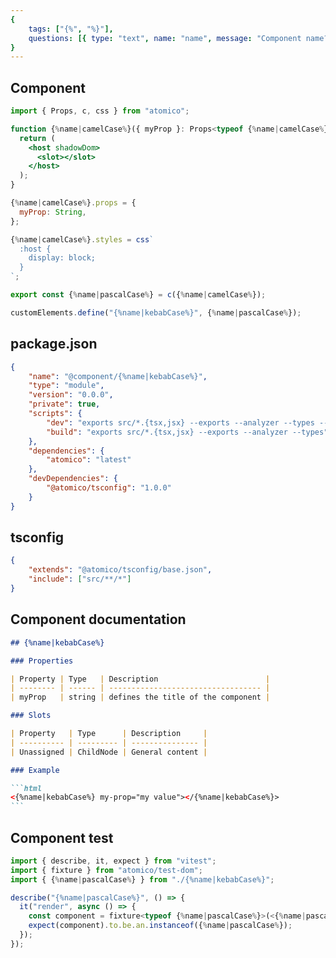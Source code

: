 ```yaml
---
{
    tags: ["{%", "%}"],
    questions: [{ type: "text", name: "name", message: "Component name?" }],
}
---
```


## Component

```jsx {%name|kebabCase%}/src/{%name|kebabCase%}.tsx
import { Props, c, css } from "atomico";

function {%name|camelCase%}({ myProp }: Props<typeof {%name|camelCase%}>) {
  return (
    <host shadowDom>
      <slot></slot>
    </host>
  );
}

{%name|camelCase%}.props = {
  myProp: String,
};

{%name|camelCase%}.styles = css`
  :host {
    display: block;
  }
`;

export const {%name|pascalCase%} = c({%name|camelCase%});

customElements.define("{%name|kebabCase%}", {%name|pascalCase%});
```

## package.json

```json {%name|kebabCase%}/package.json
{
    "name": "@component/{%name|kebabCase%}",
    "type": "module",
    "version": "0.0.0",
    "private": true,
    "scripts": {
        "dev": "exports src/*.{tsx,jsx} --exports --analyzer --types --watch",
        "build": "exports src/*.{tsx,jsx} --exports --analyzer --types"
    },
    "dependencies": {
        "atomico": "latest"
    },
    "devDependencies": {
        "@atomico/tsconfig": "1.0.0"
    }
}
```

## tsconfig

```json {%name|kebabCase%}/tsconfig.json
{
    "extends": "@atomico/tsconfig/base.json",
    "include": ["src/**/*"]
}
```

## Component documentation

````markdown {%name|kebabCase%}/README.md
## {%name|kebabCase%}

### Properties

| Property | Type   | Description                        |
| -------- | ------ | ---------------------------------- |
| myProp   | string | defines the title of the component |

### Slots

| Property   | Type      | Description     |
| ---------- | --------- | --------------- |
| Unassigned | ChildNode | General content |

### Example

```html
<{%name|kebabCase%} my-prop="my value"></{%name|kebabCase%}>
```
````

## Component test

```jsx {%name|kebabCase%}/src/{%name|kebabCase%}.test.tsx
import { describe, it, expect } from "vitest";
import { fixture } from "atomico/test-dom";
import { {%name|pascalCase%} } from "./{%name|kebabCase%}";

describe("{%name|pascalCase%}", () => {
  it("render", async () => {
    const component = fixture<typeof {%name|pascalCase%}>(<{%name|pascalCase%} />);
    expect(component).to.be.an.instanceof({%name|pascalCase%});
  });
});

```
